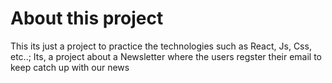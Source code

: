 # About this project
This its just a project to practice the technologies such as React, Js, Css, etc..;
Its, a project about a Newsletter where the users regster their email to keep catch up with our news  
 
